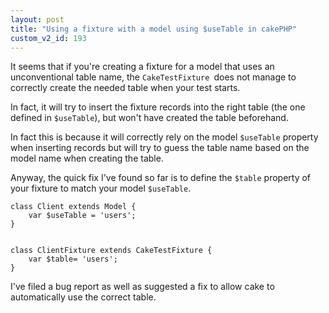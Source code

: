 ```yaml
---
layout: post
title: "Using a fixture with a model using $useTable in cakePHP"
custom_v2_id: 193
---
```


It seems that if you're creating a fixture for a model that uses an
unconventional table name, the `CakeTestFixture `does not manage to correctly
create the needed table when your test starts.

In fact, it will try to insert the fixture records into the right table (the
one defined in `$useTable`), but won't have created the table beforehand.

In fact this is because it will correctly rely on the model `$useTable`
property when inserting records but will try to guess the table name based on
the model name when creating the table.

Anyway, the quick fix I've found so far is to define the `$table` property of
your fixture to match your model `$useTable`.

    
    class Client extends Model {  
    	var $useTable = 'users';  
    }  
    
    
    class ClientFixture extends CakeTestFixture {  
    	var $table= 'users';  
    }  
    

I've filed a bug report as well as suggested a fix to allow cake to
automatically use the correct table.

